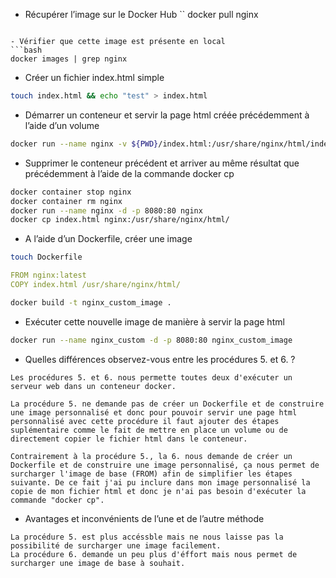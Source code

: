 - Récupérer l’image sur le Docker Hub
``
docker pull nginx
```

- Vérifier que cette image est présente en local
```bash
docker images | grep nginx
```

- Créer un fichier index.html simple
```bash
touch index.html && echo "test" > index.html
```

- Démarrer un conteneur et servir la page html créée précédemment à l’aide d’un volume
```bash
docker run --name nginx -v ${PWD}/index.html:/usr/share/nginx/html/index.html -d -p 8080:80 nginx
```

- Supprimer le conteneur précédent et arriver au même résultat que précédemment à l’aide de la commande docker cp
```bash
docker container stop nginx 
docker container rm nginx
docker run --name nginx -d -p 8080:80 nginx
docker cp index.html nginx:/usr/share/nginx/html/
```

- A l’aide d’un Dockerfile, créer une image
```bash
touch Dockerfile
```
```yaml
FROM nginx:latest
COPY index.html /usr/share/nginx/html/
```
```bash
docker build -t nginx_custom_image .
```

- Exécuter cette nouvelle image de manière à servir la page html
```bash
docker run --name nginx_custom -d -p 8080:80 nginx_custom_image
```

- Quelles différences observez-vous entre les procédures 5. et 6. ?
```
Les procédures 5. et 6. nous permette toutes deux d'exécuter un serveur web dans un conteneur docker.

La procédure 5. ne demande pas de créer un Dockerfile et de construire une image personnalisé et donc pour pouvoir servir une page html personnalisé avec cette procédure il faut ajouter des étapes suplémentaire comme le fait de mettre en place un volume ou de directement copier le fichier html dans le conteneur.

Contrairement à la procédure 5., la 6. nous demande de créer un Dockerfile et de construire une image personnalisé, ça nous permet de surcharger l'image de base (FROM) afin de simplifier les étapes suivante. De ce fait j'ai pu inclure dans mon image personnalisé la copie de mon fichier html et donc je n'ai pas besoin d'exécuter la commande "docker cp".
```

- Avantages et inconvénients de l’une et de l’autre méthode
```
La procédure 5. est plus accéssble mais ne nous laisse pas la possibilité de surcharger une image facilement.
La procédure 6. demande un peu plus d'éffort mais nous permet de surcharger une image de base à souhait.
```

